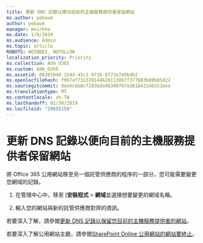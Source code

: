 ```yaml
---
title: 更新 DNS 記錄以便向目前的主機服務提供者保留網站
ms.author: pebaum
author: pebaum
manager: mnirkhe
ms.date: 1/8/2019
ms.audience: Admin
ms.topic: article
ROBOTS: NOINDEX, NOFOLLOW
localization_priority: Priority
ms.collection: Adm_O365
ms.custom: Adm_O365
ms.assetid: 0838394d-324d-45c1-9736-6f72e7e9bdb2
ms.openlocfilehash: f9b7af73137814462b1130b7f377683b80b85d22
ms.sourcegitcommit: 0ae6cbb8cf2836da98300767ed81b411d6551bee
ms.translationtype: MT
ms.contentlocale: zh-TW
ms.lasthandoff: 01/30/2019
ms.locfileid: "29655154"
---
```

# <a name="update-dns-records-to-keep-your-website-with-your-current-hosting-provider"></a>更新 DNS 記錄以便向目前的主機服務提供者保留網站

將 Office 365 公用網站移至另一個託管供應商的程序的一部分，您可能需要變更您網域的記錄。
  
1. 在管理中心中，移至 [**安裝程式** \> **網域**並選擇想要變更的網域名稱。 
    
2. 輸入您的網站與新的託管供應商對齊的資訊。
    
若要深入了解，請參閱[更新 DNS 記錄以保留您目前的主機服務提供者的網站](https://support.office.com/article/update-dns-records-to-keep-your-website-with-your-current-hosting-provider-2c4cf347-b897-45c1-a71f-210bdc8f1061)。 
  
若要深入了解公用網站主題，請參閱[SharePoint Online 公用網站的網站要終止](https://support.office.com/article/sharepoint-online-public-websites-to-be-discontinued-e86bfd2f-5c7d-446f-a430-7cfcc0130916?ui=en-US&amp;rs=en-US&amp;ad=US)。 
  

